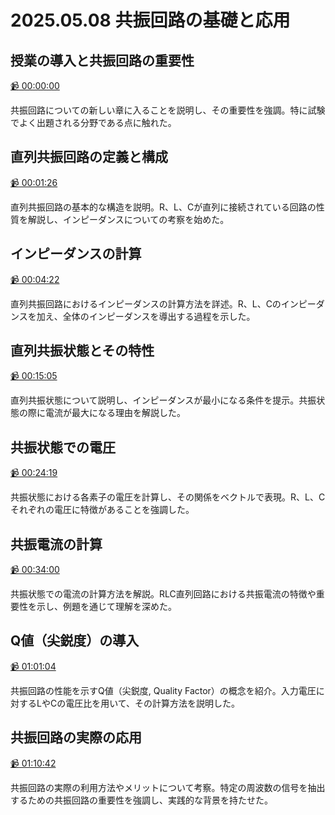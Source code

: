 # 2025.05.08 共振回路の基礎と応用

## 授業の導入と共振回路の重要性

[:video_camera: 00:00:00](https://kosenjp.sharepoint.com/sites/039R73ESII/_layouts/15/embed.aspx?UniqueId=90f96e7c-03b6-4a30-a163-ca44f20d73a1&nav={"playbackOptions":{"startTimeInSeconds":0}})

共振回路についての新しい章に入ることを説明し、その重要性を強調。特に試験でよく出題される分野である点に触れた。

## 直列共振回路の定義と構成

[:video_camera: 00:01:26](https://kosenjp.sharepoint.com/sites/039R73ESII/_layouts/15/embed.aspx?UniqueId=90f96e7c-03b6-4a30-a163-ca44f20d73a1&nav={"playbackOptions":{"startTimeInSeconds":86}})

直列共振回路の基本的な構造を説明。R、L、Cが直列に接続されている回路の性質を解説し、インピーダンスについての考察を始めた。

## インピーダンスの計算

[:video_camera: 00:04:22](https://kosenjp.sharepoint.com/sites/039R73ESII/_layouts/15/embed.aspx?UniqueId=90f96e7c-03b6-4a30-a163-ca44f20d73a1&nav={"playbackOptions":{"startTimeInSeconds":262}})

直列共振回路におけるインピーダンスの計算方法を詳述。R、L、Cのインピーダンスを加え、全体のインピーダンスを導出する過程を示した。

## 直列共振状態とその特性

[:video_camera: 00:15:05](https://kosenjp.sharepoint.com/sites/039R73ESII/_layouts/15/embed.aspx?UniqueId=90f96e7c-03b6-4a30-a163-ca44f20d73a1&nav={"playbackOptions":{"startTimeInSeconds":905}})

直列共振状態について説明し、インピーダンスが最小になる条件を提示。共振状態の際に電流が最大になる理由を解説した。

## 共振状態での電圧

[:video_camera: 00:24:19](https://kosenjp.sharepoint.com/sites/039R73ESII/_layouts/15/embed.aspx?UniqueId=90f96e7c-03b6-4a30-a163-ca44f20d73a1&nav={"playbackOptions":{"startTimeInSeconds":1459}})

共振状態における各素子の電圧を計算し、その関係をベクトルで表現。R、L、Cそれぞれの電圧に特徴があることを強調した。

## 共振電流の計算

[:video_camera: 00:34:00](https://kosenjp.sharepoint.com/sites/039R73ESII/_layouts/15/embed.aspx?UniqueId=90f96e7c-03b6-4a30-a163-ca44f20d73a1&nav={"playbackOptions":{"startTimeInSeconds":2040}})

共振状態での電流の計算方法を解説。RLC直列回路における共振電流の特徴や重要性を示し、例題を通じて理解を深めた。

## Q値（尖鋭度）の導入

[:video_camera: 01:01:04](https://kosenjp.sharepoint.com/sites/039R73ESII/_layouts/15/embed.aspx?UniqueId=90f96e7c-03b6-4a30-a163-ca44f20d73a1&nav={"playbackOptions":{"startTimeInSeconds":3664}})

共振回路の性能を示すQ値（尖鋭度, Quality Factor）の概念を紹介。入力電圧に対するLやCの電圧比を用いて、その計算方法を説明した。

## 共振回路の実際の応用

[:video_camera: 01:10:42](https://kosenjp.sharepoint.com/sites/039R73ESII/_layouts/15/embed.aspx?UniqueId=90f96e7c-03b6-4a30-a163-ca44f20d73a1&nav={"playbackOptions":{"startTimeInSeconds":4242}})

共振回路の実際の利用方法やメリットについて考察。特定の周波数の信号を抽出するための共振回路の重要性を強調し、実践的な背景を持たせた。



